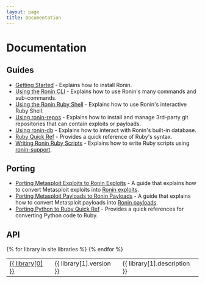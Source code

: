 ```yaml
---
layout: page
title: Documentation
---
```


# Documentation

## Guides

* [Getting Started](guides/getting-started/) -
  Explains how to install Ronin.
* [Using the Ronin CLI](guides/using-the-ronin-cli/) -
  Explains how to use Ronin's many commands and sub-commands.
* [Using the Ronin Ruby Shell](guides/using-the-ronin-ruby-shell/) - 
  Explains how to use Ronin's interactive Ruby Shell.
* [Using ronin-repos](guides/using-ronin-repos/) -
  Explains how to install and manage 3rd-party git repositories that can contain
  exploits or payloads.
* [Using ronin-db](guides/using-ronin-db/) -
  Explains how to interact with Ronin's built-in database.
* [Ruby Quick Ref](guides/ruby-quick-ref/) - 
  Provides a quick reference of Ruby's syntax.
* [Writing Ronin Ruby Scripts](guides/writing-ronin-ruby-scripts/) -
  Explains how to write Ruby scripts using [ronin-support].

[ronin-support]: https://github.com/ronin-rb/ronin-support#readme

## Porting

* [Porting Metasploit Exploits to Ronin Exploits](porting/metasploit_exploits_to_ronin_exploits.html) -
  A guide that explains how to convert Metasploit exploits into
  [Ronin exploits][ronin-exploits].
* [Porting Metasploit Payloads to Ronin Payloads](porting/metasploit_payloads_to_ronin_payloads.html) -
  A guide that explains how to convert Metasploit payloads into
  [Ronin payloads][ronin-payloads].
* [Porting Python to Ruby Quick Ref](porting/python_to_ruby_quick_ref.html) - 
  Provides a quick references for converting Python code to Ruby.

[ronin-exploits]: https://github.com/ronin-rb/ronin-exploits#readme
[ronin-payloads]: https://github.com/ronin-rb/ronin-payloads#readme

## API

<table class="table">
  <tbody>
  {% for library in site.libraries %}
    <tr>
      <td>
        <a href="/docs/{{ library[0] }}/">{{ library[0] }}</a>
      </td>
      <td>{{ library[1].version }}</td>
      <td>{{ library[1].description }}</td>
    </tr>
  {% endfor %}
  </tbody>
</table>

